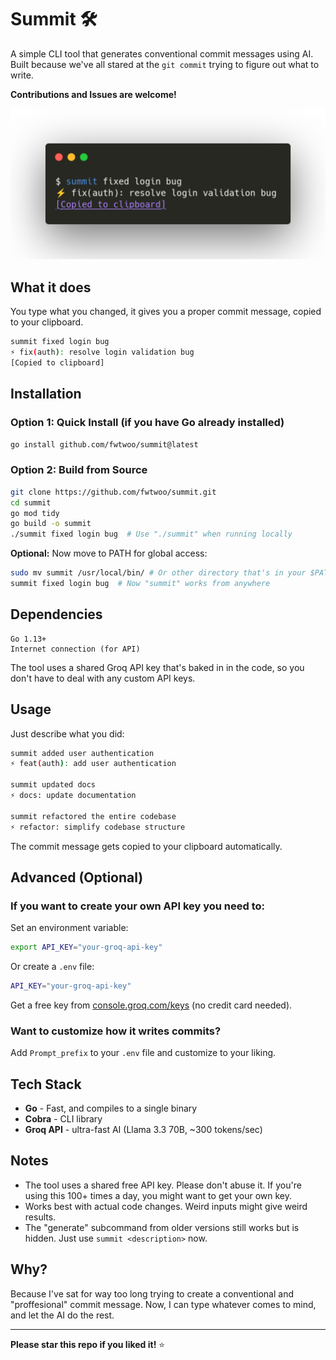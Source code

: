 # Summit 🛠️

A simple CLI tool that generates conventional commit messages using AI. Built because we've all stared at the `git commit` trying to figure out what to write.

**Contributions and Issues are welcome!**

![Summit Usage Example](/public/carbon.png)

## What it does

You type what you changed, it gives you a proper commit message, copied to your clipboard.

```bash
summit fixed login bug
⚡ fix(auth): resolve login validation bug
[Copied to clipboard]
```

## Installation

### Option 1: Quick Install (if you have Go already installed)

```bash
go install github.com/fwtwoo/summit@latest
```

### Option 2: Build from Source
```bash
git clone https://github.com/fwtwoo/summit.git
cd summit
go mod tidy
go build -o summit
./summit fixed login bug  # Use "./summit" when running locally
```

**Optional:** Now move to PATH for global access:
```bash
sudo mv summit /usr/local/bin/ # Or other directory that's in your $PATH
summit fixed login bug  # Now "summit" works from anywhere
```

## Dependencies

```
Go 1.13+
Internet connection (for API)
```

The tool uses a shared Groq API key that's baked in in the code, so you don't have to deal with any custom API keys.

## Usage

Just describe what you did:

```bash
summit added user authentication
⚡ feat(auth): add user authentication

summit updated docs
⚡ docs: update documentation

summit refactored the entire codebase
⚡ refactor: simplify codebase structure
```

The commit message gets copied to your clipboard automatically.

## Advanced (Optional)

### If you want to create your own API key you need to:

Set an environment variable:

```bash
export API_KEY="your-groq-api-key"
```

Or create a `.env` file:

```bash
API_KEY="your-groq-api-key"
```

Get a free key from [console.groq.com/keys](https://console.groq.com/keys) (no credit card needed).

### Want to customize how it writes commits?

Add `Prompt_prefix` to your `.env` file and customize to your liking.

## Tech Stack

* **Go** - Fast, and compiles to a single binary
* **Cobra** - CLI library
* **Groq API** - ultra-fast AI (Llama 3.3 70B, ~300 tokens/sec)

## Notes

* The tool uses a shared free API key. Please don't abuse it. If you're using this 100+ times a day, you might want to get your own key.
* Works best with actual code changes. Weird inputs might give weird results.
* The "generate" subcommand from older versions still works but is hidden. Just use `summit <description>` now.

## Why?

Because I've sat for way too long trying to create a conventional and "proffesional" commit message. Now, I can type whatever comes to mind, and let the AI do the rest.

---

**Please star this repo if you liked it!** ⭐

